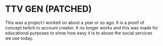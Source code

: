 # TTV GEN (PATCHED)
This was a project I worked on about a year or so ago:
It is a proof of concept twitch.tv account creator. It no longer works and this was made for educational purposes to show how easy it is to abuse the social services we use today.
